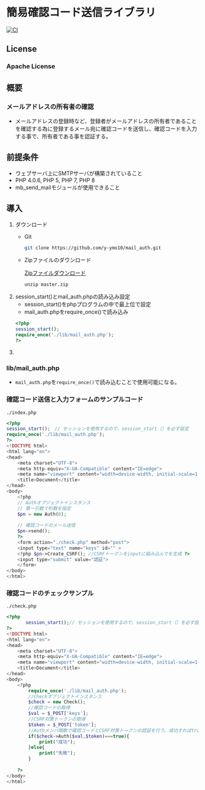 # 簡易確認コード送信ライブラリ
[![CI](https://github.com/yymo10/mail_auth/actions/workflows/main.yml/badge.svg)](https://github.com/yymo10/mail_auth/actions/workflows/main.yml)
## License
### Apache License
## 概要
### メールアドレスの所有者の確認
- メールアドレスの登録時など、登録者がメールアドレスの所有者であることを確認する為に登録するメール宛に確認コードを送信し、確認コードを入力する事で、所有者である事を認証する。
## 前提条件
- ウェブサーバ上にSMTPサーバが構築されていること
- PHP 4.0.6, PHP 5, PHP 7, PHP 8
- mb_send_mailモジュールが使用できること
## 導入
1. ダウンロード
    - Git
        ```bash
        git clone https://github.com/y-ymo10/mail_auth.git
        ```
    - Zipファイルのダウンロード
    
        [Zipファイルダウンロード](https://github.com/y-ymo10/mail_auth/archive/refs/heads/master.zip)
    
        ```
        unzip master.zip
        ```
2. session_start()とmail_auth.phpの読み込み設定
    - session_start()をphpプログラムの中で最上位で設定
    - mail_auth.phpをrequire_once()で読み込み
    ```php
    <?php 
    session_start();
    require_once('./lib/mail_auth.php');
    ?>
    ```
4. 
### lib/mail_auth.php
- ```mail_auth.php```を``` require_once() ```で読み込むことで使用可能になる。
### 確認コード送信と入力フォームのサンプルコード
``` ./index.php ```
```php
<?php
session_start();　// セッションを使用するので、session_start（）を必ず設定
require_once('./lib/mail_auth.php');
?>
<!DOCTYPE html>
<html lang="en">
<head>
    <meta charset="UTF-8">
    <meta http-equiv="X-UA-Compatible" content="IE=edge">
    <meta name="viewport" content="width=device-width, initial-scale=1.0">
    <title>Document</title>
</head>
<body>
    <?php
    // Authオブジェクトインスタンス
    // 第一引数で桁数を指定
    $pn = new Auth(6);
    
    // 確認コードのメール送信
    $pn->send();
    ?>
    <form action="./check.php" method="post">
    <input type="text" name="keys" id="" >
    <?php $pn->Create_CSRF(); //CSRFトークンをinputに組み込んでを生成 ?> 
    <input type="submit" value="認証">
    </form>
</body>
</html>
```

### 確認コードのチェックサンプル
``` ./check.php ```
```php
<?php
       session_start();// セッションを使用するので、session_start（）を必ず設定
?>
<!DOCTYPE html>
<html lang="en">
<head>
    <meta charset="UTF-8">
    <meta http-equiv="X-UA-Compatible" content="IE=edge">
    <meta name="viewport" content="width=device-width, initial-scale=1.0">
    <title>Document</title>
</head>
<body>
    <?php
        require_once('./lib/mail_auth.php');
        //Checkオブジェクトインスタンス
        $check = new Check();
        //確認コードの取得
        $val = $_POST['keys'];
        //CSRF対策トークンの取得
        $token = $_POST['token'];
        //Authメンバ関数で確認コードとCSRF対策トークンの認証を行う。成功すればtrue、失敗でfalse
        if($check->Auth($val,$token)===true){
            print("成功");
        }else{
            print("失敗");
        }
        
    ?>
</body>
</html>
```
